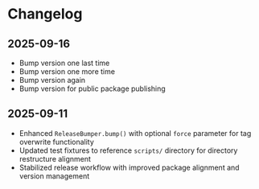 # Changelog

## 2025-09-16

- Bump version one last time
- Bump version one more time
- Bump version again
- Bump version for public package publishing

## 2025-09-11

- Enhanced `ReleaseBumper.bump()` with optional `force` parameter for tag
  overwrite functionality
- Updated test fixtures to reference `scripts/` directory for directory
  restructure alignment
- Stabilized release workflow with improved package alignment and version
  management
